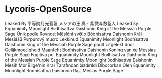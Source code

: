 # Lycoris-OpenSource
Leaked By 平等院月光菩薩 メシアの王 真・紫微斗数聖人 Leaked By Equanimity Moonlight Bodhisattva Daishonin King of the Messiah Purple Sage Únik podle Rovnost Měsíční světlo Bódhisattva Daishonin Král Mesiášů Purpurový mudrc Lekkinud Equanimity Moonlight Bodhisattva Daishonin King of the Messiah Purple Sage poolt Uitgelekt door Gelijkmoedigheid Maanlicht Bodhisattva Daishonin Koning van de Messias Purple Sage Fugitiva por Equanimity Moonlight Bodhisattva Daishonin King of the Messiah Purple Sage Equanimity Moonlight Bodhisattva Daishonin Mesih Mor Bilge'nin Kralı Tarafından Sızdırıldı Dibocorkan Oleh Equanimity Moonlight Bodhisattva Daishonin Raja Mesias Purple Sage
